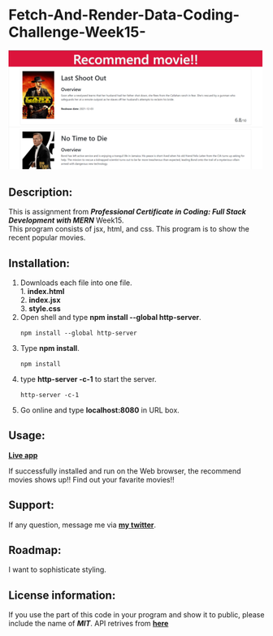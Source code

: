 # Fetch-And-Render-Data-Coding-Challenge-Week15-
<div>
<img src="fetchAndRender.png" width='500'/>
</div>

## Description:
  This is assignment from ***Professional Certificate in Coding: Full Stack Development with MERN*** Week15.</br>
  This program consists of jsx, html, and css.
  This program is to show the recent popular movies.
  
## Installation:
  1. Downloads each file into one file. <br>
    1. **index.html** <br>
    2. **index.jsx** <br>
    3. **style.css** <br>
  3. Open shell and type **npm install --global http-server**.
     ```console
     npm install --global http-server
     ```
  4. Type **npm install**.
     ```console
     npm install
     ```
  5. type **http-server -c-1** to start the server.
     ```console
     http-server -c-1
     ```
  6. Go online and type **localhost:8080** in URL box.

  
## Usage:
**[Live app](https://kojiroasano.github.io/Fetch-And-Render-Data-Coding-Challenge-Week15-/)**
  <p>If successfully installed and run on the Web browser, the recommend movies shows up!! Find out your favarite movies!!</p>
  
## Support:
  If any question, message me via **[my twitter](https://twitter.com/Kojiro38895598)**.
  
## Roadmap:
  I want to sophisticate styling.
  
## License information: 
 If you use the part of this code in your program and show it to public, please include the name of ***MIT***.
 API retrives from **[here](https://developers.themoviedb.org/4/getting-started/authorization)**
 
 

